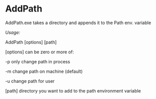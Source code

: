 AddPath
=======

AddPath.exe takes a directory and appends it to the Path env. variable

*Usage:*

AddPath  [options] [path]

[options] can be zero or more of:

-p    only change path in process

-m    change path on machine (default)

-u    change path for user

[path] directory you want to add to the path environment variable
